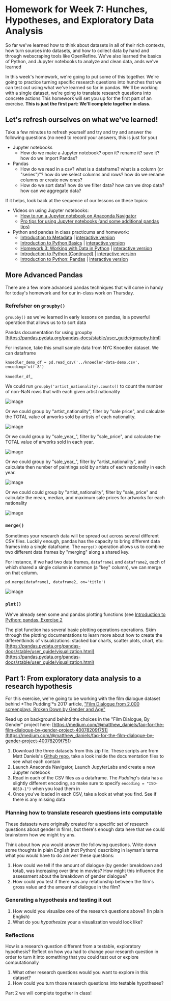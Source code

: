 # Homework for Week 7: Hunches, Hypotheses, and Exploratory Data Analysis

So far we've learned how to think about datasets in all of their rich contexts, how turn sources into datasets, and how to collect data by hand and through webscraping tools like OpenRefine. We've also learned the basics of Python, and Jupyter notebooks to analyze and clean data, ands we've learned 

In this week's homework, we're going to put some of this together. We're going to practice turning specific research questions into hunches that we can test out using what we've learned so far in pandas. We'll be working with a single dataset,  we're going to translate research questions into concrete actions  This homework will set you up for the first part of an exercise. **This is just the first part: We'll complete together in class.**

## Let's refresh ourselves on what we've learned!

Take a few minutes to refresh yourself and try and try and answer the following questions (no need to record your answers, this is just for you)

- Jupyter notebooks
	- How do we make a Jupyter notebook? open it? rename it? save it? how do we import Pandas?
- Pandas
	- How do we read in a csv? what is a dataframe? what is a column (or "series")"? how do we select columns and rows? how do we rename columns or create new ones?
	- How do we sort data? how do we filter data? how can we drop data? how can we aggregate data?

If it helps, look back at the sequence of our lessons on these topics: 

- Videos on using Jupyter notebooks:
	- [How to run a Jupyter notebook on Anaconda Navigator](https://princeton.zoom.us/rec/share/1uLtbi2UisC7Pl3ahYY8ZPEOpEvmV1xQpnPFVtze6DLDL9jrSQLEqZvlWx2r1XZT.7t57DUBTKoWewi-a?startTime=1614894075000)
	- [Pro tips for using Jupyter notebooks (and some additional pandas tips)](https://princeton.zoom.us/rec/share/I7cTIhAELXlhL1mBVjuO12oYSFhy6g_ODaKPR_f23QEy5XXua-qzk2e_EwAwCkVh.Wrkvl1Em98fRXe1j?startTime=1614896446000)
- Python and pandas in class practicums and homework: 
	- [Introduction to Metadata](https://github.com/sceckert/IntroDHSpring2021/blob/main/_week3/introduction-to-metadata.ipynb) | [interactive version](https://mybinder.org/v2/gh/sceckert/introdhspring2021/main?urlpath=lab/tree/_week3/introduction-to-metadata.ipynb)
	- [Introduction to Python Basics](https://github.com/sceckert/IntroDHSpring2021/blob/main/_week4/introduction-to-python.ipynb) | [interactive version](https://mybinder.org/v2/gh/sceckert/introdhspring2021/main?urlpath=lab/tree/_week4/introduction-to-python.ipynb)
	- [Homework 3: Working with Data in Python](https://github.com/sceckert/IntroDHSpring2021/blob/main/_week4/homework-3.ipynb) | [interactive version](https://mybinder.org/v2/gh/sceckert/introdhspring2021/main?urlpath=lab/tree/_week4/homework-3.ipynb)
	- [Introduction to Python (Continued)](https://github.com/sceckert/IntroDHSpring2021/blob/main/_week4/introduction-to-python-continued.ipynb) | [interactive version](https://mybinder.org/v2/gh/sceckert/introdhspring2021/main?urlpath=lab/tree/_week4/introduction-to-python-continued.ipynb) 
	- [Introduction to Python: Pandas](https://github.com/sceckert/IntroDHSpring2021/blob/main/_week5/python-continued.ipynb) | [interactive version](https://mybinder.org/v2/gh/sceckert/introdhspring2021/main?urlpath=lab/tree/_week5/python-continued.ipynb)

## More Advanced Pandas

There are a few more advanced pandas techniques that will come in handy for today's homework and for our in-class work on Thursday.

### Refrefsher on `groupby()` 

`groupby()` as we've learned in early lessons on pandas, is a powerful operation that allows us to to sort data 

Pandas documentation for using groupby [https://pandas.pydata.org/pandas-docs/stable/user_guide/groupby.html]

For instance, take this small sample data from NYC Knoedler dataset. We can dataframe 

`knoedler_demo_df = pd.read_csv('../knoedler-data-demo.csv', encoding='utf-8')`

`knoedler_df`_ 

We could run `groupby('artist_nationality).counts()` to count the number of non-NaN rows that with each given artist nationality

![image](../_images/groupby2.png)

Or we could group by "artist_nationality",  filter by "sale price", and calculate the TOTAL value of arworks sold by artists of each nationality.

![image](../_images/groupby4.png)

Or we could group by "sale_year_",  filter by "sale_price", and calculate the TOTAL value of arworks sold in each year.

![image](../_images/groupby5.png)

Or we could group by "sale_year_",  filter by "artist_nationality", and calculate then number of paintings sold by artists of each nationality in each year. 

![image](../_images/groupby6.png)

Or we could could group by "artist_nationality", filter by "sale_price"  and calculate the mean, median, and maximum sale prices  for artworks for each nationality

![image](../_images/groupby7.png)

### `merge()` 

Sometimes your research data will be spread out across several different CSV files. Luckily enough, pandas has the capacity to bring different data frames into a single dataframe. The `merge()` operation allows us to combine two different data frames by "merging" along a shared key.

For instance, if we had two data frames, `dataframe1` and `dataframe2`, each of which shared a single column in common (a "key" column), we can merge on that column.


`pd.merge(dataframe1, dataframe2, on='title')`

![image](../_images/merged.png)


### `plot()` 

We've already seen some and pandas plotting functions (see [Introduction to Python: pandas, Exercise 2](https://mybinder.org/v2/gh/sceckert/introdhspring2021/main?urlpath=lab/tree/_week5/python-continued.ipynb)

The plot function has several basic plotting operations operations. Skim through the plotting documentations to learn more about how to create the differentkinds of visualizations: stacked bar charts, scatter plots, chart, etc: [https://pandas.pydata.org/pandas-docs/stable/user_guide/visualization.html](https://pandas.pydata.org/pandas-docs/stable/user_guide/visualization.html)



## Part 1: From exploratory data analysis to a research hypothesis

For this exercise, we're going to be working with the film dialogue dataset behind *The Pudding'*s 2017 article, ["Film Dialogue from 2,000 screenplays, Broken Down by Gender and Age"](https://pudding.cool/2017/03/film-dialogue/)

Read up on background behind the choices in the "Film Dialogue, By Gender" project here: [https://medium.com/@matthew_daniels/faq-for-the-film-dialogue-by-gender-project-40078209f751](https://medium.com/@matthew_daniels/faq-for-the-film-dialogue-by-gender-project-40078209f751)

1. Download the three datasets from this zip file. These scripts are from Matt Daniels's [Github repo](https://github.com/matthewfdaniels/scripts/), take a look inside the documentation files to see what each contain
2. Launch Anaconda Navigator, Launch JupyterLabs and create a new Jupyter notebook 
3. Read in each of the CSV files as a dataframe. The *Pudding*'s data has a slightly different encoding, so make sure to specify `encoding = "ISO-8859-1")` when you load them in
4. Once you've loaded in each CSV, take a look at what you find. See if there is any missing data

### Planning how to translate research questions into computable

These datasets were originally created for a specific set of research questions about gender in films, but there's enough data here that we could brainstorm how we might try ans.  

Think about how you would answer the following questions. Write down some thoughts in plain English (not Python) describing in layman's terms what you would have to do answer these questions: 

1. How could we tell if the amount of dialogue (by gender breakdown and total), was increasing over time in movies? How might this influence the assessment about the breakdown of gender dialogue?
2. How could you test if there was any relationship between the film's gross value and the amount of dialogue in the film?

### Generating a hypothesis and testing it out

1. How would you visualize one of the research questions above? (In plain English)
2. What do you *hypothesize* your a visualization would look like? 


### Reflections

How is a research question different from a testable, exploratory hypothesis? Reflect on how you had to change your research question in order to turn it into something that you could test out or explore computationally  


1. What other research questions would you want to explore in this dataset?
2. How could you turn those research questions into testable hypotheses?


Part 2 we will complete together in class!